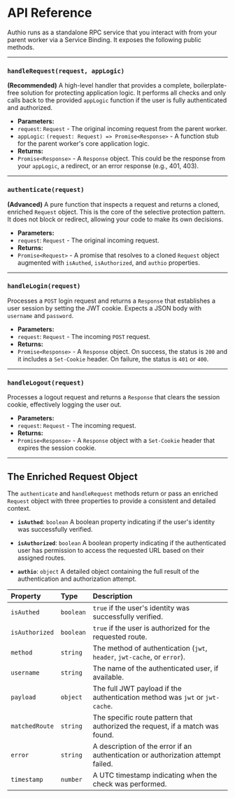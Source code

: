 # API Reference

Authio runs as a standalone RPC service that you interact with from your parent worker via a Service Binding. It exposes
the following public methods.

---

### `handleRequest(request, appLogic)`

**(Recommended)** A high-level handler that provides a complete, boilerplate-free solution for protecting application
logic. It performs all checks and only calls back to the provided `appLogic` function if the user is fully authenticated
and authorized.

- **Parameters:**
- `request`: `Request` - The original incoming request from the parent worker.
- `appLogic`: `(request: Request) => Promise<Response>` - A function stub for the parent worker's core application
  logic.
- **Returns:**
- `Promise<Response>` - A `Response` object. This could be the response from your `appLogic`, a redirect, or an error
  response (e.g., 401, 403).

---

### `authenticate(request)`

**(Advanced)** A pure function that inspects a request and returns a cloned, enriched `Request` object. This is the core
of the selective protection pattern. It does not block or redirect, allowing your code to make its own decisions.

- **Parameters:**
- `request`: `Request` - The original incoming request.
- **Returns:**
- `Promise<Request>` - A promise that resolves to a cloned `Request` object augmented with `isAuthed`, `isAuthorized`,
  and `authio` properties.

---

### `handleLogin(request)`

Processes a `POST` login request and returns a `Response` that establishes a user session by setting the JWT cookie.
Expects a JSON body with `username` and `password`.

- **Parameters:**
- `request`: `Request` - The incoming `POST` request.
- **Returns:**
- `Promise<Response>` - A `Response` object. On success, the status is `200` and it includes a `Set-Cookie` header. On
  failure, the status is `401` or `400`.

---

### `handleLogout(request)`

Processes a logout request and returns a `Response` that clears the session cookie, effectively logging the user out.

- **Parameters:**
- `request`: `Request` - The incoming request.
- **Returns:**
- `Promise<Response>` - A `Response` object with a `Set-Cookie` header that expires the session cookie.

---

## The Enriched Request Object

The `authenticate` and `handleRequest` methods return or pass an enriched `Request` object with three properties to
provide a consistent and detailed context.

- **`isAuthed`**: `boolean`
  A boolean property indicating if the user's identity was successfully verified.

- **`isAuthorized`**: `boolean`
  A boolean property indicating if the authenticated user has permission to access the requested URL based on their
  assigned routes.

- **`authio`**: `object`
  A detailed object containing the full result of the authentication and authorization attempt.

| Property       | Type     | Description                                                               |
| :------------- | :------- | :------------------------------------------------------------------------ |
| `isAuthed`     | `boolean`| `true` if the user's identity was successfully verified.                  |
| `isAuthorized` | `boolean`| `true` if the user is authorized for the requested route.                 |
| `method`       | `string` | The method of authentication (`jwt`, `header`, `jwt-cache`, or `error`).    |
| `username`     | `string` | The name of the authenticated user, if available.                         |
| `payload`      | `object` | The full JWT payload if the authentication method was `jwt` or `jwt-cache`. |
| `matchedRoute` | `string` | The specific route pattern that authorized the request, if a match was found. |
| `error`        | `string` | A description of the error if an authentication or authorization attempt failed. |
| `timestamp`    | `number` | A UTC timestamp indicating when the check was performed.                    |